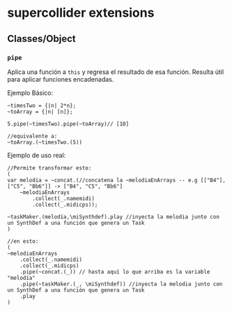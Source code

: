 # supercollider extensions

## Classes/Object
### `pipe`  

Aplica una función a `this` y regresa el resultado de esa función.  Resulta útil para aplicar funciones encadenadas.
 
 Ejemplo Básico:
 ```
 ~timesTwo = {|n| 2*n};
 ~toArray = {|n| [n]};
 
 5.pipe(~timesTwo).pipe(~toArray)// [10]

//equivalente a:
~toArray.(~timesTwo.(5))
 ```

 Ejemplo de uso real:
```
//Permite transformar esto:
(
var melodia = ~concat.(//concatena la ~melodiaEnArrays -- e.g [["B4"], ["C5", "Bb6"]] -> ["B4", "C5", "Bb6"]
	~melodiaEnArrays 
		.collect(_.namemidi)
		.collect(_.midicps));
		
~taskMaker.(melodía,\miSynthdef).play //inyecta la melodia junto con un SynthDef a una función que genera un Task 
)

//en esto:
(
~melodiaEnArrays
	.collect(_.namemidi) 
	.collect(_.midicps) 
	.pipe(~concat.(_)) // hasta aquí lo que arriba es la variable "melodía"
	.pipe(~taskMaker.(_, \miSynthdef)) //inyecta la melodia junto con un SynthDef a una función que genera un Task 
	.play 
)
```